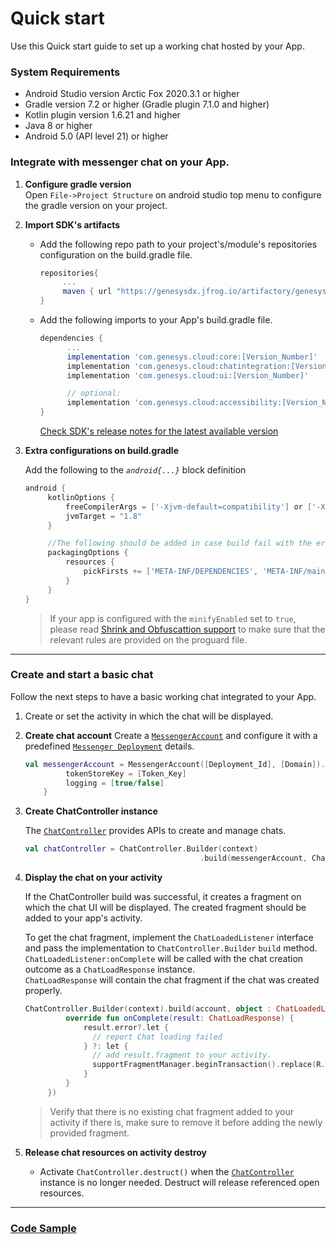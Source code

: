 
# Quick start

Use this Quick start guide to set up a working chat hosted by your App.   

### System Requirements  

* Android Studio version Arctic Fox 2020.3.1 or higher
* Gradle version 7.2 or higher (Gradle plugin 7.1.0 and higher)
* Kotlin plugin version 1.6.21 and higher
* Java 8 or higher
* Android 5.0 (API level 21) or higher 


### Integrate with messenger chat on your App.

1. **Configure gradle version**  
   Open `File->Project Structure` on android studio top menu to configure the gradle version on your project.
   
2. **Import SDK's artifacts**
    
   - Add the following repo path to your project's/module's repositories configuration on the build.gradle file.
     ```gradle
     repositories{
          ...
          maven { url "https://genesysdx.jfrog.io/artifactory/genesysdx-android.dev/" }
     }
     ```   
      
   - Add the following imports to your App's build.gradle file.

     ```gradle
     dependencies {
           ...
           implementation 'com.genesys.cloud:core:[Version_Number]'
           implementation 'com.genesys.cloud:chatintegration:[Version_Number]'
           implementation 'com.genesys.cloud:ui:[Version_Number]'

           // optional:
           implementation 'com.genesys.cloud:accessibility:[Version_Number]'
     }
     ```

     [Check SDK's release notes for the latest available version](./release-notes#dependencies) 

    
3. **Extra configurations on build.gradle**
   
   Add the following to the _`android{...}`_ block definition

   ```gradle
   android {
        kotlinOptions {
            freeCompilerArgs = ['-Xjvm-default=compatibility'] or ['-Xjvm-default=all']
            jvmTarget = "1.8"
        }

        //The following should be added in case build fail with the error: "More than one file was found with OS independent path..."
        packagingOptions {
            resources {
                pickFirsts += ['META-INF/DEPENDENCIES', 'META-INF/main_debug.kotlin_module', 'META-INF/main_release.kotlin_module', 'META-INF/main_sdktesting.kotlin_module', 'META-INF/ui_debug.kotlin_module', 'META-INF/ui_release.kotlin_module']
            }
        }
   }
   ```

   > If your app is configured with the `minifyEnabled` set to `true`, please read [Shrink and Obfuscattion support](./shrink-and-obfuscate.md') to make sure that the relevant rules are provided on the proguard file.
    
---

### Create and start a basic chat  

Follow the next steps to have a basic working chat integrated to your App.

1. Create or set the activity in which the chat will be displayed.

2. **Create chat account**
   Create a [`MessengerAccount`](./messenger-chat#messengeraccount) and configure it with a predefined [`Messenger Deployment`](https://help.mypurecloud.com/articles/deploy-messenger/) details.
     
   ```kotlin
   val messengerAccount = MessengerAccount([Deployment_Id], [Domain]).apply {
            tokenStoreKey = [Token_Key]
            logging = [true/false]
       }
   ```  
     
3. **Create ChatController instance**
    
   The [`ChatController`](./chatcontroller.md) provides APIs to create and manage chats.

   ```kotlin
   val chatController = ChatController.Builder(context)
                                          .build(messengerAccount, ChatLoadedListener)
   ```

4. **Display the chat on your activity**

   If the ChatController build was successful, it creates a fragment on which the chat UI will be displayed. The created fragment should be added to your app's activity.

   To get the chat fragment, implement the `ChatLoadedListener` interface and pass the implementation to `ChatController.Builder` `build` method.   
   `ChatLoadedListener:onComplete` will be called with the chat creation outcome as a `ChatLoadResponse` instance.    
   `ChatLoadResponse` will contain the chat fragment if the chat was created properly.   
    
   ```kotlin
   ChatController.Builder(context).build(account, object : ChatLoadedListener {
            override fun onComplete(result: ChatLoadResponse) {
                result.error?.let {
                  // report Chat loading failed
                } ?: let {
                  // add result.fragment to your activity.
                  supportFragmentManager.beginTransaction().replace(R.id.chat_container, result.fragment, tag).commit()
                }
            }
        })
   ```

   > Verify that there is no existing chat fragment added to your activity if there is, make sure to remove it before adding the newly provided fragment.

5. **Release chat resources on activity destroy** 
   - Activate `ChatController.destruct()` when the [`ChatController`](./chatcontroller.md) instance is no longer needed. Destruct will release referenced open resources.

---

### [Code Sample](https://github.com/genesys/)
